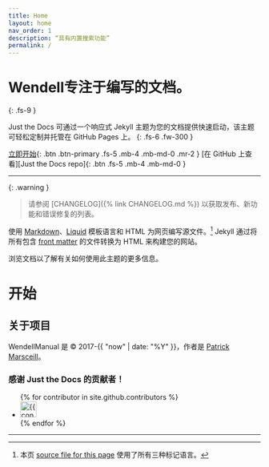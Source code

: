```yaml
---
title: Home
layout: home
nav_order: 1
description: “具有内置搜索功能”
permalink: /
---
```


# Wendell专注于编写的文档。
{: .fs-9 }

Just the Docs 可通过一个响应式 Jekyll 主题为您的文档提供快速启动，该主题可轻松定制并托管在 GitHub Pages 上。
{: .fs-6 .fw-300 }

[立即开始](#开始){: .btn .btn-primary .fs-5 .mb-4 .mb-md-0 .mr-2 }
[在 GitHub 上查看][Just the Docs repo]{: .btn .fs-5 .mb-4 .mb-md-0 }

---

{: .warning }
> 请参阅 [CHANGELOG]({% link CHANGELOG.md %}) 以获取发布、新功能和错误修复的列表。

使用 [Markdown]、[Liquid] 模板语言和 HTML 为网页编写源文件。[^1] Jekyll 通过将所有包含 [front matter] 的文件转换为 HTML 来构建您的网站。

浏览文档以了解有关如何使用此主题的更多信息。

# 开始
## 关于项目

WendellManual 是 &copy; 2017-{{ "now" | date: "%Y" }}，作者是 [Patrick Marsceill](https://patrickmarsceill.com)。

### 感谢 Just the Docs 的贡献者！
<ul class="list-style-none">
{% for contributor in site.github.contributors %}
  <li class="d-inline-block mr-1">
     <a href="{{ contributor.html_url }}"><img src="{{ contributor.avatar_url }}" width="32" height="32" alt="{{ contributor.login }}"></a>
  </li>
{% endfor %}
</ul>

----

[^1]: 本页 [source file for this page] 使用了所有三种标记语言。

[source file for this page]: https://github.com/just-the-docs/just-the-docs/blob/main/index.md
[Jekyll]: https://jekyllrb.com
[Markdown]: https://daringfireball.net/projects/markdown/
[Liquid]: https://github.com/Shopify/liquid/wiki
[Front matter]: https://jekyllrb.com/docs/front-matter/
[Jekyll configuration]: https://jekyllrb.com/docs/configuration/
[GitHub Pages]: https://pages.github.com/
[GitHub Pages / Actions workflow]: https://github.blog/changelog/2022-07-27-github-pages-custom-github-actions-workflows-beta/

